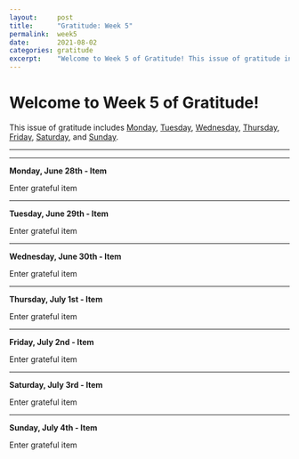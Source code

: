 ```yaml
---
layout:     post
title:      "Gratitude: Week 5"
permalink:  week5
date:       2021-08-02
categories: gratitude
excerpt:    "Welcome to Week 5 of Gratitude! This issue of gratitude includes monday, tuesday, wednesday, thursday, friday, saturday, and sunday."
---
```


# Welcome to Week 5 of Gratitude!

This issue of gratitude includes [Monday](#monday), [Tuesday](#tuesday), [Wednesday](#wednesday), [Thursday](#thursday), [Friday](#friday), [Saturday](#saturday), and [Sunday](#sunday).

---
---
<p></p>

**<a name="monday">Monday, June 28th - Item</a>**

Enter grateful item

---
<p></p>

**<a name="tuesday">Tuesday, June 29th - Item</a>**

Enter grateful item

---
<p></p>

**<a name="wednesday">Wednesday, June 30th - Item</a>**

Enter grateful item

---
<p></p>

**<a name="thursday">Thursday, July 1st - Item</a>**

Enter grateful item

---
<p></p>

**<a name="friday">Friday, July 2nd - Item</a>**

Enter grateful item

---
<p></p>

**<a name="wednesday">Saturday, July 3rd - Item</a>**

Enter grateful item

---
<p></p>

**<a name="thursday">Sunday, July 4th - Item</a>**

Enter grateful item
